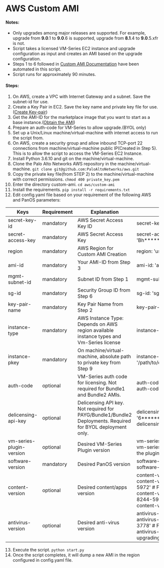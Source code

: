 # AWS Custom AMI
#### Notes:
  - Only upgrades among major releases are supported. For example, upgrade from **9.0**.1 to **9.0**.6 is supported, upgrade from **8.1**.4 to **9.0**.5.xfr is not.
  - Script takes a licensed VM-Series EC2 instance and upgrade configuration as input and creates an AMI based on the upgrade configuration.
  - Steps 1 to 6 followed in [Custom AMI Documentation] have been automated in this script.
  - Script runs for approximately 90 minutes.

#### Steps:

  1. On AWS, create a VPC with Internet Gateway and a subnet. Save the subnet-id for use.
  2. Create a Key Pair in EC2. Save the key name and private key file for use.([Create Key-pair])
  3. Get the AMI-ID for the marketplace image that you want to start as a base instance.([Obtain the AMI])
  4. Prepare an auth-code for VM-Series to allow upgrade.(BYOL only)
  5. Set up a Unix/Linux machine/virtual-machine with internet access to run the script from.
  6. On AWS, create a security group and allow inbound TCP-port 22 connections from machine/virtual-machine public IP(Created in Step 5). This is to allow the script to access the VM-Series EC2 Instance.
  7. Install Python 3.6.10 and git on the machine/virtual-machine.
  8. Clone the Palo Alto Networks AWS repository in the machine/virtual-machine.
  `git clone git@github.com:PaloAltoNetworks/aws.git`
  9. Copy the private key file(from STEP 2) to the machine/virtual-machine with correct permissions.
  `chmod 400 private_key.pem` 
  10. Enter the directory custom-ami. 
  `cd aws/custom-ami` 
  11. Install the requirements.
  `pip install -r requirements.txt`
  12. Edit config.yaml file based on your requirement of the following AWS and PanOS parameters:

| Keys | Requirement |  Explanation | Sample Values |
| ------ | ------ | ------ | ------ |
| secret-key-id | mandatory | AWS Secret Access Key ID | secret-key-id: 'AK****************XH' |
| secret-access-key | mandatory | AWS Secret Access Key | secret-access-key: 'Bh******************i3' |
| region | mandatory | AWS Region for Custom AMI Creation | region: 'us-west-1' |
| ami-id | mandatory | Your AMI-ID from Step 3 | ami-id: 'ami-03801628148e17514' |
| mgmt-subnet-id | mandatory | Subnet ID from Step 1 | mgmt-subnet-id: 'subnet-04fbcf63f1cc4fffc' |
| sg-id | mandatory | Security Group ID from Step 6 | sg-id: 'sg-0bc54b68a3ff9c226' |
| key-pair-name | mandatory | Key Pair Name from Step 2 | key-pair-name: 'my-key-pair' |
| instance-type | mandatory | AWS Instance Type: Depends on AWS region available instance types and Vm-Series license | instance-type: 'm4.xlarge' |
| instance-pkey | mandatory | On machine/virtual-machine, absolute path to private key from Step 9 | instance-pkey: '/path/to/directory/custom_ami/private_key.pem' |
| auth-code | optional | VM-Series auth code for licensing. Not required for Bundle1 and Bundle2 AMIs. | auth-code: 'M0101010' #For BYOL Only<br/>auth-code: # For Bundle/PAYG|
| delicensing-api-key | optional | Delicensing API key. Not required for PAYG/Bundle1/Bundle2 Deployments. Required for BYOL deployment only. | delicensing-api-key: '6*********************d' # For BYOL <br/>delicensing-api-key:  # For Bundle/PAYG |
| vm-series-plugin-version | optional | Desired VM-Series Plugin version | vm-series-plugin-version: 'vm_series-1.0.9’ <br/>vm-series-plugin-version: # For not upgrading the plugin |
| software-version | mandatory | Desired PanOS version | software-version: 'PanOSXFR_vm-9.0.5.xfr’ <br/>software-version: 'PanOS_vm-9.0.6' |
| content-version | optional | Desired content/apps version | content-version: 'latest' # Works in all cases <br/>content-version: 'panupv2-all-apps-8241-5972'  # For BYOL <br/>content-version: 'panupv2-all-contents-8244-5985'  # For PAYG/Bundle <br/>content-version:   # For not upgrading content |
| antivirus-version | optional | Desired anti-virus version | antivirus-version: 'latest' # Works in all cases <br/>antivirus-version: 'panup-all-antivirus-3267-3778'     # For PAYG/Bundle Only <br/>antivirus-version:  # For BYOL # For not upgrading anti-virus |


  13. Execute the script.
  `python start.py`
  14. Once the script completes, it will dump a new AMI in the region configured in config.yaml file.


   [Custom AMI Documentation]: https://docs.paloaltonetworks.com/vm-series/9-0/vm-series-deployment/set-up-the-vm-series-firewall-on-aws/deploy-the-vm-series-firewall-on-aws/create-custom-ami.html
   [Create Key-pair]: <https://docs.aws.amazon.com/AWSEC2/latest/UserGuide/ec2-key-pairs.html#having-ec2-create-your-key-pair>
   [Obtain the AMI]: <https://docs.paloaltonetworks.com/content/techdocs/en_US/vm-series/7-1/vm-series-deployment/set-up-the-vm-series-firewall-in-aws/obtain-the-ami.html#36825>
